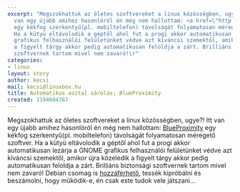 ```yaml
---
excerpt: "Megszokhattuk az öletes szoftvereket a linux közösségben, ugye?!\r\nItt
  van egy újabb amihez hasonlóról én még nem hallottam: <a href=\"http://blueproximity.sourceforge.net\">BlueProximity</a>
  egy kékfog szerkentyű(pl. mobiltelefon) távolságát folyamatosan méregető szoftver.
  Ha a kütyü eltávolodik a géptől ahol fut a progi akkor automatikusan lezárja a GNOME
  grafikus felhasználói felületünket védve azt kíváncsi szemektől, amikor újra közeledik
  a figyelt tárgy akkor pedig automatikusan feloldja a zárt. Brilliáns biztonsági
  szoftvernek tartom mivel nem zavaró!\r"
categories:
- linux
layout: story
author: kecsi
mail: kecsi@linuxbox.hu
title: Automatikus asztal zárolás; BlueProximity
created: 1194604767
---
```

Megszokhattuk az öletes szoftvereket a linux közösségben, ugye?!
Itt van egy újabb amihez hasonlóról én még nem hallottam: <a href="http://blueproximity.sourceforge.net">BlueProximity</a> egy kékfog szerkentyű(pl. mobiltelefon) távolságát folyamatosan méregető szoftver. Ha a kütyü eltávolodik a géptől ahol fut a progi akkor automatikusan lezárja a GNOME grafikus felhasználói felületünket védve azt kíváncsi szemektől, amikor újra közeledik a figyelt tárgy akkor pedig automatikusan feloldja a zárt. Brilliáns biztonsági szoftvernek tartom mivel nem zavaró!
Debian csomag is <a href="http://sourceforge.net/project/showfiles.php?group_id=203022">hozzáférhető</a>, tessék kipróbálni és beszámolni, hogy működik-e, én csak este tudok vele játszani... 
